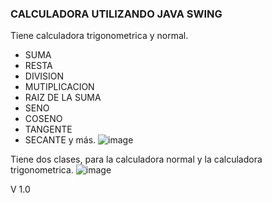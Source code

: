 ### CALCULADORA UTILIZANDO JAVA SWING
Tiene calculadora trigonometrica y normal.
  - SUMA
  - RESTA
  - DIVISION
  - MUTIPLICACION
  - RAIZ DE LA SUMA
  - SENO
  - COSENO
  - TANGENTE
  - SECANTE
y más.
![image](https://github.com/JoseMurillas/Java-Calculadora-POO/assets/126284024/453150aa-a4e2-4a1a-8606-a62b880b1c6b)

Tiene dos clases, para la calculadora normal y la calculadora trigonometrica.
![image](https://github.com/JoseMurillas/Java-Calculadora-POO/assets/126284024/20c691f4-ecd7-4910-8c4e-65d1ee9a0d5d)

V 1.0
